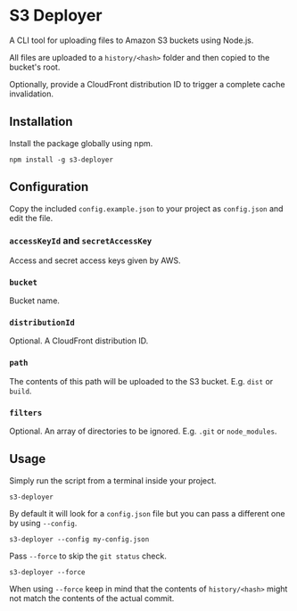 # S3 Deployer

A CLI tool for uploading files to Amazon S3 buckets using Node.js.

All files are uploaded to a `history/<hash>` folder and then copied to the bucket's root.

Optionally, provide a CloudFront distribution ID to trigger a complete cache invalidation.

## Installation

Install the package globally using npm.

```
npm install -g s3-deployer
```

## Configuration

Copy the included `config.example.json` to your project as `config.json` and edit the file.

### `accessKeyId` and `secretAccessKey`

Access and secret access keys given by AWS.

### `bucket`

Bucket name.

### `distributionId`

Optional. A CloudFront distribution ID.

### `path`

The contents of this path will be uploaded to the S3 bucket. E.g. `dist` or `build`.

### `filters`

Optional. An array of directories to be ignored. E.g. `.git` or `node_modules`.

## Usage

Simply run the script from a terminal inside your project.

```
s3-deployer
```
By default it will look for a `config.json` file but you can pass a different one by using `--config`.

```
s3-deployer --config my-config.json
```

Pass `--force` to skip the `git status` check.

```
s3-deployer --force
```

When using `--force` keep in mind that the contents of `history/<hash>` might not match the contents of the actual commit.
